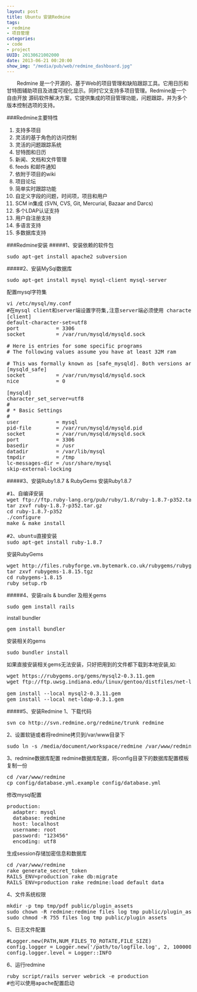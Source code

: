 ```yaml
---
layout: post
title: Ubuntu 安装Redmine
tags: 
- redmine
- 项目管理
categories:
- code
- project
UUID: 20130621002000
date: 2013-06-21 00:20:00
show_img: "/media/pub/web/redmine_dashboard.jpg"
---
```


 　　Redmine 是一个开源的、基于Web的项目管理和缺陷跟踪工具。它用日历和甘特图辅助项目及进度可视化显示。同时它又支持多项目管理。Redmine是一个自由开放 源码软件解决方案，它提供集成的项目管理功能，问题跟踪，并为多个版本控制选项的支持。

###Redmine主要特性
<ol>
<li>支持多项目</li>
<li>灵活的基于角色的访问控制</li> <li>灵活的问题跟踪系统</li>
<li>甘特图和日历</li>
<li>新闻、文档和文件管理</li>
<li>feeds 和邮件通知</li>
<li>依附于项目的wiki</li>
<li>项目论坛</li>
<li>简单实时跟踪功能</li>
<li>自定义字段的问题，时间项，项目和用户</li>
<li>SCM in集成 (SVN, CVS, Git, Mercurial, Bazaar and Darcs)</li>
<li>多个LDAP认证支持</li>
<li>用户自注册支持</li>
<li>多语言支持</li>
<li>多数据库支持</li>
</ol>

###Redmine安装
#####1、安装依赖的软件包
<pre id="bash">
sudo apt-get install apache2 subversion 
</pre>

#####2、安装MySql数据库
<pre id="bash">
sudo apt-get install mysql mysql-client mysql-server
</pre>

配置mysql字符集
<pre id="bash">
vi /etc/mysql/my.conf
#在mysql client和server端设置字符集,注意server端必须使用 character_set_server=utf8才行，否则启动报错
[client]
default-character-set=utf8
port            = 3306
socket          = /var/run/mysqld/mysqld.sock

# Here is entries for some specific programs
# The following values assume you have at least 32M ram

# This was formally known as [safe_mysqld]. Both versions are currently parsed.
[mysqld_safe]
socket          = /var/run/mysqld/mysqld.sock
nice            = 0

[mysqld]
character_set_server=utf8
#
# * Basic Settings
#
user            = mysql
pid-file        = /var/run/mysqld/mysqld.pid
socket          = /var/run/mysqld/mysqld.sock
port            = 3306
basedir         = /usr
datadir         = /var/lib/mysql
tmpdir          = /tmp
lc-messages-dir = /usr/share/mysql
skip-external-locking
</pre>

#####3、安装Ruby1.8.7 & RubyGems
安装Ruby1.8.7
<pre id="bash">
#1、自编译安装
wget ftp://ftp.ruby-lang.org/pub/ruby/1.8/ruby-1.8.7-p352.tar.gz 
tar zxvf ruby-1.8.7-p352.tar.gz 
cd ruby-1.8.7-p352
./configure 
make & make install

#2、ubuntu直接安装
sudo apt-get install ruby-1.8.7
</pre>

安装RubyGems
<pre id="bash">
wget http://files.rubyforge.vm.bytemark.co.uk/rubygems/rubygems-1.8.15.tgz
tar zxvf rubygems-1.8.15.tgz
cd rubygems-1.8.15
ruby setup.rb
</pre>

#####4、安装rails & bundler 及相关gems
<pre id="bash">
sudo gem install rails
</pre>

install bundler
<pre id="bash">
gem install bundler
</pre>

安装相关的gems
<pre id="bash">
sudo bundler install
</pre>
如果直接安装相关gems无法安装，只好把用到的文件都下载到本地安装,如:
<pre id="bash">
wget https://rubygems.org/gems/mysql2-0.3.11.gem
wget ftp://ftp.uwsg.indiana.edu/linux/gentoo/distfiles/net-ldap-0.3.1.gem

gem install --local mysql2-0.3.11.gem
gem install --local net-ldap-0.3.1.gem
</pre>

#####5、安装Redmine
1、下载代码
<pre id="bash">
svn co http://svn.redmine.org/redmine/trunk redmine
</pre>

2、设置软链或者将redmine拷贝到/var/www目录下
<pre id="bash">
sudo ln -s /media/document/workspace/redmine /var/www/redmine
</pre>

3、redmine数据库配置
redmine数据库配置，将config目录下的数据库配置模板复制一份
<pre id="bash">
cd /var/www/redmine
cp config/database.yml.example config/database.yml
</pre>

修改mysql配置
<pre id="bash">
production:
  adapter: mysql
  database: redmine
  host: localhost
  username: root
  password: "123456"
  encoding: utf8
</pre>

生成session存储加密信息和数据库
<pre id="bash">
cd /var/www/redmine
rake generate_secret_token
RAILS_ENV=production rake db:migrate
RAILS_ENV=production rake redmine:load_default_data
</pre>

4、文件系统权限
<pre id="bash">
mkdir -p tmp tmp/pdf public/plugin_assets
sudo chown -R redmine:redmine files log tmp public/plugin_assets
sudo chmod -R 755 files log tmp public/plugin_assets
</pre>

5、日志文件配置
<pre id="bash">
#Logger.new(PATH,NUM_FILES_TO_ROTATE,FILE_SIZE)
config.logger = Logger.new('/path/to/logfile.log', 2, 1000000)
config.logger.level = Logger::INFO
</pre>

6、运行redmine
<pre id="bash">
ruby script/rails server webrick -e production
#也可以使用apache配置启动
</pre>




